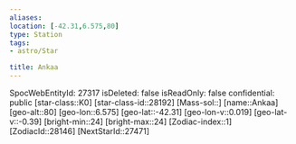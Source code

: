 ```yaml
---
aliases: 
location: [-42.31,6.575,80]
type: Station
tags:
- astro/Star

title: Ankaa
---
```

SpocWebEntityId: 27317
isDeleted: false
isReadOnly: false
confidential: public
[star-class::K0]
[star-class-id::28192]
[Mass-sol::]
[name::Ankaa]
[geo-alt::80]
[geo-lon::6.575]
[geo-lat::-42.31]
[geo-lon-v::0.019]
[geo-lat-v::-0.39]
[bright-min::24]
[bright-max::24]
[Zodiac-index::1]
[ZodiacId::28146]
[NextStarId::27471]



